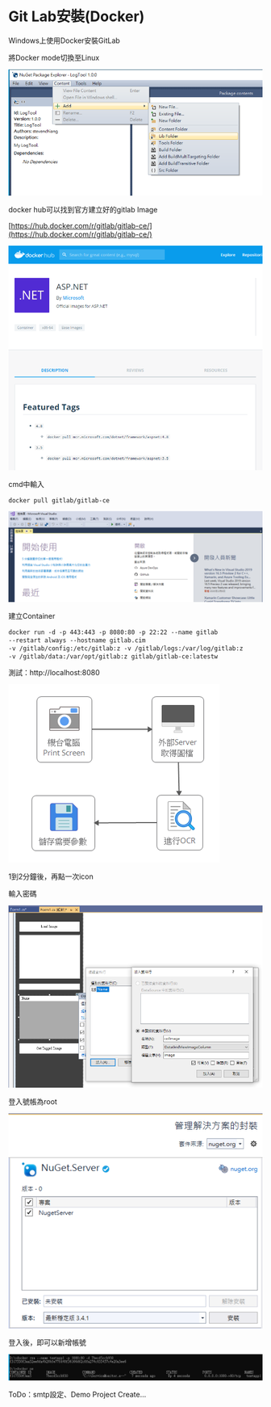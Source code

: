# Git Lab安裝\(Docker\)

Windows上使用Docker安裝GitLab

將Docker mode切換至Linux

![](../../.gitbook/assets/image%20%289%29.png)

docker hub可以找到官方建立好的gitlab Image

[https://hub.docker.com/r/gitlab/gitlab-ce/](https://hub.docker.com/r/gitlab/gitlab-ce/)

![](../../.gitbook/assets/image%20%28104%29.png)

cmd中輸入

```text
docker pull gitlab/gitlab-ce
```

![](../../.gitbook/assets/image%20%28344%29.png)

建立Container

```text
docker run -d -p 443:443 -p 8080:80 -p 22:22 --name gitlab 
--restart always --hostname gitlab.cim 
-v /gitlab/config:/etc/gitlab:z -v /gitlab/logs:/var/log/gitlab:z 
-v /gitlab/data:/var/opt/gitlab:z gitlab/gitlab-ce:latestw
```

測試：http://localhost:8080

![](../../.gitbook/assets/image%20%28333%29.png)

1到2分鐘後，再點一次icon

輸入密碼

![](../../.gitbook/assets/image%20%28405%29.png)

登入號帳為root

![](../../.gitbook/assets/image%20%28196%29.png)

登入後，即可以新增帳號



![](../../.gitbook/assets/image%20%2818%29.png)

ToDo：smtp設定、Demo Project Create...

